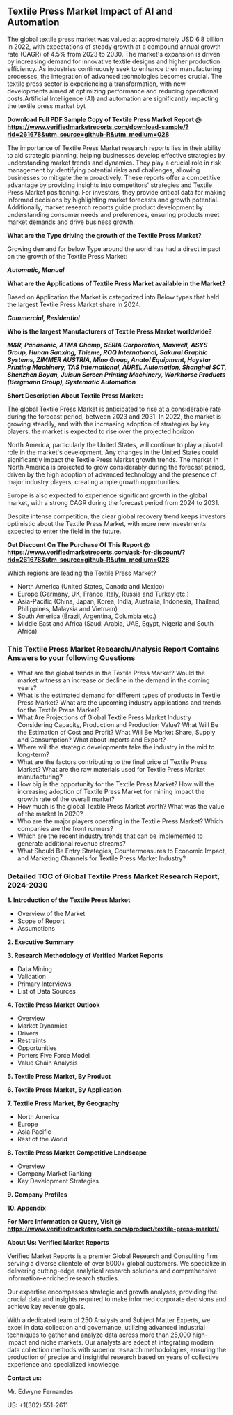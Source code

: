 <h2>Textile Press Market Impact of AI and Automation</h2>The global textile press market was valued at approximately USD 6.8 billion in 2022, with expectations of steady growth at a compound annual growth rate (CAGR) of 4.5% from 2023 to 2030. The market's expansion is driven by increasing demand for innovative textile designs and higher production efficiency. As industries continuously seek to enhance their manufacturing processes, the integration of advanced technologies becomes crucial. The textile press sector is experiencing a transformation, with new developments aimed at optimizing performance and reducing operational costs.Artificial Intelligence (AI) and automation are significantly impacting the textile press market byt</p><p id="" class=""><strong>Download Full PDF Sample Copy of Textile Press Market Report @ <a href="https://www.verifiedmarketreports.com/download-sample/?rid=261678&utm_source=github-R&utm_medium=028" target="_blank">https://www.verifiedmarketreports.com/download-sample/?rid=261678&utm_source=github-R&utm_medium=028</a></strong></p><p>The importance of&nbsp;Textile Press Market research reports lies in their ability to aid strategic planning, helping businesses develop effective strategies by understanding market trends and dynamics. They play a crucial role in risk management by identifying potential risks and challenges, allowing businesses to mitigate them proactively. These reports offer a competitive advantage by providing insights into competitors' strategies and Textile Press Market positioning. For investors, they provide critical data for making informed decisions by highlighting market forecasts and growth potential. Additionally, market research reports guide product development by understanding consumer needs and preferences, ensuring products meet market demands and drive business growth.</p><p><strong>What are the&nbsp;Type driving the growth of the Textile Press Market?</strong></p><p id="" class="">Growing demand for below Type around the world has had a direct impact on the growth of the Textile Press Market:</p><em><strong>Automatic, Manual</strong></em></p><strong>What are the&nbsp;Applications&nbsp;of Textile Press Market available in the Market?</strong></p><p id="" class="">Based on Application the Market is categorized into Below types that held the largest Textile Press Market share In 2024.</p><em><strong>Commercial, Residential</strong></em></p><strong>Who is the largest Manufacturers of Textile Press Market worldwide?</strong></p><p><em><strong>M&R, Panasonic, ATMA Champ, SERIA Corporation, Maxwell, ASYS Group, Hunan Sanxing, Thieme, ROQ International, Sakurai Graphic Systems, ZIMMER AUSTRIA, Mino Group, Anatol Equipment, Hoystar Printing Machinery, TAS International, AUREL Automation, Shanghai SCT, Shenzhen Boyan, Juisun Screen Printing Machinery, Workhorse Products (Bergmann Group), Systematic Automation</strong></em></p><p id="" class=""><strong>Short Description About Textile Press Market:</strong></p><p>The global Textile Press Market is anticipated to rise at a considerable rate during the forecast period, between 2023 and 2031. In 2022, the market is growing steadily, and with the increasing adoption of strategies by key players, the market is expected to rise over the projected horizon.</p><p>North America, particularly the United States, will continue to play a pivotal role in the market's development. Any changes in the United States could significantly impact the Textile Press Market growth trends. The market in North America is projected to grow considerably during the forecast period, driven by the high adoption of advanced technology and the presence of major industry players, creating ample growth opportunities.</p><p>Europe is also expected to experience significant growth in the global market, with a strong CAGR during the forecast period from 2024 to 2031.</p><p>Despite intense competition, the clear global recovery trend keeps investors optimistic about the Textile Press Market, with more new investments expected to enter the field in the future.</p><p id="" class=""><strong>Get Discount On The Purchase Of This Report @ <a href="https://www.verifiedmarketreports.com/ask-for-discount/?rid=261678&utm_source=github-R&utm_medium=028" target="_blank">https://www.verifiedmarketreports.com/ask-for-discount/?rid=261678&utm_source=github-R&utm_medium=028</a></strong></p>Which regions are leading the Textile Press Market?</p><ul><li>North America (United States, Canada and Mexico)</li><li>Europe (Germany, UK, France, Italy, Russia and Turkey etc.)</li><li>Asia-Pacific (China, Japan, Korea, India, Australia, Indonesia, Thailand, Philippines, Malaysia and Vietnam)</li><li>South America (Brazil, Argentina, Columbia etc.)</li><li>Middle East and Africa (Saudi Arabia, UAE, Egypt, Nigeria and South Africa)</li></ul><h3 id="" class="">This Textile Press Market Research/Analysis Report Contains Answers to your following Questions</h3><ul><li>What are the global trends in the Textile Press Market? Would the market witness an increase or decline in the demand in the coming years?</li><li>What is the estimated demand for different types of products in Textile Press Market? What are the upcoming industry applications and trends for the Textile Press Market?</li><li>What Are Projections of Global Textile Press Market Industry Considering Capacity, Production and Production Value? What Will Be the Estimation of Cost and Profit? What Will Be Market Share, Supply and Consumption? What about imports and Export?</li><li>Where will the strategic developments take the industry in the mid to long-term?</li><li>What are the factors contributing to the final price of Textile Press Market? What are the raw materials used for Textile Press Market manufacturing?</li><li>How big is the opportunity for the Textile Press Market? How will the increasing adoption of Textile Press Market for mining impact the growth rate of the overall market?</li><li>How much is the global Textile Press Market worth? What was the value of the market In 2020?</li><li>Who are the major players operating in the Textile Press Market? Which companies are the front runners?</li><li>Which are the recent industry trends that can be implemented to generate additional revenue streams?</li><li>What Should Be Entry Strategies, Countermeasures to Economic Impact, and Marketing Channels for Textile Press Market Industry?</li></ul><h3 id="" class="">Detailed TOC of Global Textile Press Market Research Report, 2024-2030</h3><p id="" class=""><strong>1. Introduction of the Textile Press Market</strong></p><ul><li>Overview of the Market</li><li>Scope of Report</li><li>Assumptions</li></ul><p id="" class=""><strong>2. Executive Summary</strong></p><p id="" class=""><strong>3. Research Methodology of Verified Market Reports</strong></p><ul><li>Data Mining</li><li>Validation</li><li>Primary Interviews</li><li>List of Data Sources</li></ul><p id="" class=""><strong>4. Textile Press Market Outlook</strong></p><ul><li>Overview</li><li>Market Dynamics</li><li>Drivers</li><li>Restraints</li><li>Opportunities</li><li>Porters Five Force Model</li><li>Value Chain Analysis</li></ul><p id="" class=""><strong>5. Textile Press Market, By Product</strong></p><p id="" class=""><strong>6. Textile Press Market, By Application</strong></p><p id="" class=""><strong>7. Textile Press Market, By Geography</strong></p><ul><li>North America</li><li>Europe</li><li>Asia Pacific</li><li>Rest of the World</li></ul><p id="" class=""><strong>8. Textile Press Market Competitive Landscape</strong></p><ul><li>Overview</li><li>Company Market Ranking</li><li>Key Development Strategies</li></ul><p id="" class=""><strong>9. Company Profiles</strong></p><p id="" class=""><strong>10. Appendix</strong></p><p id="" class=""><strong>For More Information or Query, Visit @ <a href="https://www.verifiedmarketreports.com/product/textile-press-market/" target="_blank">https://www.verifiedmarketreports.com/product/textile-press-market/</a></strong></p><p id="" class=""><strong>About Us: Verified Market Reports</strong></p><p id="" class="">Verified Market Reports is a premier Global Research and Consulting firm serving a diverse clientele of over 5000+ global customers. We specialize in delivering cutting-edge analytical research solutions and comprehensive information-enriched research studies.</p><p id="" class="">Our expertise encompasses strategic and growth analyses, providing the crucial data and insights required to make informed corporate decisions and achieve key revenue goals.</p><p id="" class="">With a dedicated team of 250 Analysts and Subject Matter Experts, we excel in data collection and governance, utilizing advanced industrial techniques to gather and analyze data across more than 25,000 high-impact and niche markets. Our analysts are adept at integrating modern data collection methods with superior research methodologies, ensuring the production of precise and insightful research based on years of collective experience and specialized knowledge.</p><p id="" class=""><strong>Contact us:</strong></p><p id="" class="">Mr. Edwyne Fernandes</p><p id="" class="">US: +1(302) 551-2611</p>